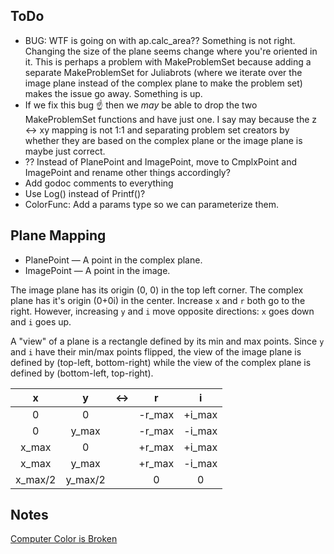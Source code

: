## ToDo

* BUG: WTF is going on with ap.calc_area?? Something is not right. Changing the size of the plane seems change where you're oriented in it. This is perhaps a problem with MakeProblemSet because adding a separate MakeProblemSet for Juliabrots (where we iterate over the image plane instead of the complex plane to make the problem set) makes the issue go away. Something is up.
* If we fix this bug ☝️ then we _may_ be able to drop the two MakeProblemSet functions and have just one. I say may because the z <-> xy mapping is not 1:1 and separating problem set creators by whether they are based on the complex plane or the image plane is maybe just correct.
* ?? Instead of PlanePoint and ImagePoint, move to CmplxPoint and ImagePoint and rename other things accordingly?
* Add godoc comments to everything
* Use Log() instead of Printf()?
* ColorFunc: Add a params type so we can parameterize them.

## Plane Mapping

* PlanePoint — A point in the complex plane.
* ImagePoint — A point in the image.

The image plane has its origin (0, 0) in the top left corner. The complex plane has it's origin (0+0i) in the center. Increase `x` and `r` both go to the right. However, increasing `y` and `i` move opposite directions: `x` goes down and `i` goes up.

A "view" of a plane is a rectangle defined by its min and max points. Since `y` and `i` have their min/max points flipped, the view of the image plane is defined by (top-left, bottom-right) while the view of the complex plane is defined by (bottom-left, top-right).

| x | y | <-> | r | i |
|:--:|:--:|:--:|:--:|:--:|
| 0 | 0 |  | -r_max | +i_max |
| 0 | y_max | | -r_max | -i_max |
| x_max | 0 |  | +r_max | +i_max |
| x_max | y_max |  | +r_max | -i_max |
| x_max/2 | y_max/2 |  | 0 | 0 |

## Notes

[Computer Color is Broken](https://www.youtube.com/watch?v=LKnqECcg6Gw)